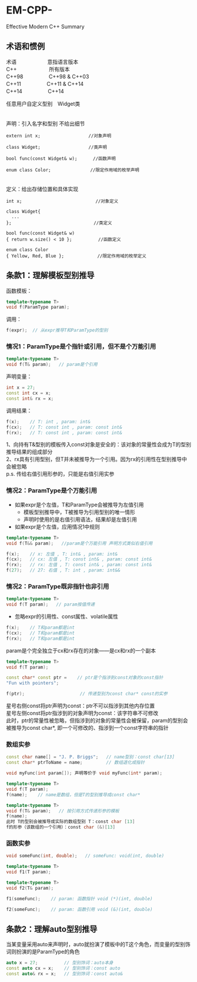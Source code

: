 # EM-CPP-
Effective Modern C++ Summary

## 术语和惯例
术语　　　　　　意指语言版本  
C++ 　　　　　　所有版本  
C++98　　　　　C++98 & C++03  
C++11　　　　　C++11 & C++14  
C++14　　　　　C++14　　　　　　　　　　　　　　　　　　　　　　　　　　　
                              

任意用户自定义型别　Widget类
　　　　　　　　　　　　　　　　　　　　　　　　　　　　　　
                              

声明：引入名字和型别 不给出细节

```
extern int x;　　　　　　　　　　　//对象声明

class Widget;　　　　　　　　　　　//类声明

bool func(const Widget& w); 　　　//函数声明

enum class Color;　　　　　　　　　//限定作用域的枚举声明
```
　　　　　　　　　　　　　　　　　　　　　　　　　　　　　　    
定义：给出存储位置和具体实现
```
int x;　　　　　　　　　　     　　   //对象定义

class Widget{  
  ...  
}; 　　　　　　　　　　　　　　　　　  //类定义

bool func(const Widget& w)  
{ return w.size() < 10 };　　　　　　//函数定义

enum class Color  
{ Yellow, Red, Blue };　　　　 　　　//限定作用域的枚举定义
```

## 条款1：理解模板型别推导
函数模板：
```cpp
template<typename T>
void f(ParamType param);
```
调用：
```cpp
f(expr);  // 从expr推导T和ParamType的型别
```

### 情况1：ParamType是个指针或引用，但不是个万能引用
```cpp
template<typename T>
void f(T& param);   // param是个引用
```
声明变量：
```cpp
int x = 27;
const int cx = x;
const int& rx = x;
```
调用结果：
```cpp
f(x);    // T: int , param: int&
f(cx);   // T: const int , param: const int&
f(rx);   // T: const int , param: const int&
```
1、向持有T&型别的模板传入const对象是安全的：该对象的常量性会成为T的型别推导结果的组成部分  
2、rx具有引用型别，但T并未被推导为一个引用。因为rx的引用性在型别推导中会被忽略  
p.s. 传给右值引用形参的，只能是右值引用实参

### 情况2：ParamType是个万能引用
* 如果expr是个左值，T和ParamType会被推导为左值引用
  * 模板型别推导中，T被推导为引用型别的唯一情形
  * 声明时使用的是右值引用语法，结果却是左值引用
* 如果expr是个左值，应用情况1中规则
```cpp
template<typename T>
void f(T&& param);   //param是个万能引用 声明方式类似右值引用

f(x);    // x: 左值 , T: int& , param: int&
f(cx);   // cx: 左值 , T: const int& , param: const int&
f(rx);   // rx: 左值 , T: const int& , param: const int&
f(27);   // 27: 右值 , T: int , param: int&&
```
### 情况2：ParamType既非指针也非引用
```cpp
template<typename T>
void f(T param);   // param按值传递
```
* 忽略expr的引用性、const属性、volatile属性
```cpp
f(x);    // T和param都是int
f(cx);   // T和param都是int
f(rx);   // T和param都是int
```
param是个完全独立于cx和rx存在的对象——是cx和rx的一个副本  
```cpp
template<typename T>
void f(T param);

const char* const ptr =    // ptr是个指涉到const对象的const指针
"Fun with pointers";

f(ptr);                     // 传递型别为const char* const的实参
```
星号右侧const将ptr声明为const：ptr不可以指涉到其他内存位置  
星号左侧const将ptr指涉到的对象声明为const：该字符串不可修改  
此时，ptr的常量性被忽略，但指涉到的对象的常量性会被保留，param的型别会被推导为const char*, 即一个可修改的、指涉到一个const字符串的指针

### 数组实参
```cpp
const char name[] = "J. P. Briggs";   // name型别：const char[13]
const char* ptrToName = name;         // 数组退化成指针

void myFunc(int param[]); 声明等价于 void myFunc(int* param);

template<typename T>
void f(T param);
f(name);    // name是数组，但是T的型别推导成const char*

template<typename T>
void f(T& param);   // 按引用方式传递形参的模板
f(name);
此时 T的型别会被推导成实际的数组型别 T：const char [13] 
f的形参（该数组的一个引用）：const char (&)[13]
```

### 函数实参
```cpp
void someFunc(int, double);   // someFunc: void(int, double)

template<typename T>
void f1(T param);

template<typename T>
void f2(T& param);

f1(someFunc);    // param: 函数指针 void (*)(int, double)

f2(someFunc);    // param: 函数引用 void (&)(int, double)
```

## 条款2：理解auto型别推导
当某变量采用auto来声明时，auto就扮演了模板中的T这个角色，而变量的型别饰词则扮演的是ParamType的角色
```cpp
auto x = 27;          // 型别饰词：auto本身
const auto cx = x;    // 型别饰词：const auto
const auto& rx = x;   // 型别饰词：const auto&
```
